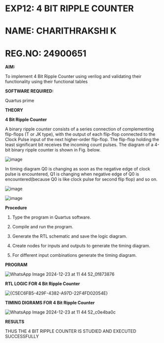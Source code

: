 # EXP12: 4 BIT RIPPLE COUNTER
# NAME: CHARITHRAKSHI K
# REG.NO: 24900651
**AIM:**

To implement  4 Bit Ripple Counter using verilog and validating their functionality using their functional tables

**SOFTWARE REQUIRED:**

Quartus prime

**THEORY**

**4 Bit Ripple Counter**

A binary ripple counter consists of a series connection of complementing flip-flops (T or JK type), with the output of each flip-flop connected to the Clock Pulse input of the next higher-order flip-flop. The flip-flop holding the least significant bit receives the incoming count pulses. The diagram of a 4-bit binary ripple counter is shown in Fig. below.

![image](https://github.com/naavaneetha/4-BIT-RIPPLE-COUNTER/assets/154305477/cb4b74d4-31ab-4359-95d0-d22e67daba13)

In timing diagram Q0 is changing as soon as the negative edge of clock pulse is encountered, Q1 is changing when negative edge of Q0 is encountered(because Q0 is like clock pulse for second flip flop) and so on.

![image](https://github.com/naavaneetha/4-BIT-RIPPLE-COUNTER/assets/154305477/a573a7d6-014e-4e54-93e6-e2ac9530960b)

![image](https://github.com/naavaneetha/4-BIT-RIPPLE-COUNTER/assets/154305477/85e1958a-2fc1-49bb-9a9f-d58ccbf3663c)

**Procedure**

1.	Type the program in Quartus software.

2.	Compile and run the program.

3.	Generate the RTL schematic and save the logic diagram.

4.	Create nodes for inputs and outputs to generate the timing diagram.

5.	For different input combinations generate the timing diagram.


**PROGRAM**

![WhatsApp Image 2024-12-23 at 11 44 52_0f873876](https://github.com/user-attachments/assets/20d790cc-0d52-4817-9d15-bf3264244188)


**RTL LOGIC FOR 4 Bit Ripple Counter**

![{C5EC6FB5-429F-4382-A97D-22F4FD02054E}](https://github.com/user-attachments/assets/37c50d47-e494-4a8b-ab7a-e8530c4c2a8e)


**TIMING DIGRAMS FOR 4 Bit Ripple Counter**

![WhatsApp Image 2024-12-23 at 11 44 52_c0e4ba0c](https://github.com/user-attachments/assets/bbc36bd6-b454-4d75-9de8-e704e877aca3)


**RESULTS**

THUS THE 4 BIT RIPPLE COUNTER IS STUDIED AND EXECUTED SUCCESSFULLY
